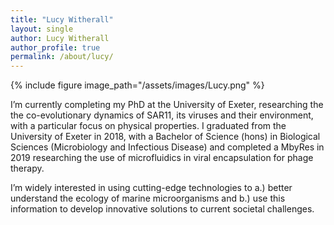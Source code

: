 ```yaml
---
title: "Lucy Witherall"
layout: single
author: Lucy Witherall
author_profile: true
permalink: /about/lucy/
---
```

{% include figure image_path="/assets/images/Lucy.png" %}

I’m currently completing my PhD at the University of Exeter, researching the the co-evolutionary dynamics of SAR11, its viruses and their environment, with a particular focus on physical properties. I graduated from the University of Exeter in 2018, with a Bachelor of Science (hons) in Biological Sciences (Microbiology and Infectious Disease) and completed a MbyRes in 2019 researching the use of microfluidics in viral encapsulation for phage therapy.

I’m widely interested in using cutting-edge technologies to a.) better understand the ecology of marine microorganisms and b.) use this information to develop innovative solutions to current societal challenges.
